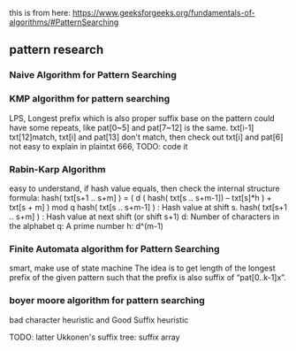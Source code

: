 this is from here: https://www.geeksforgeeks.org/fundamentals-of-algorithms/#PatternSearching

## pattern research
### Naive Algorithm for Pattern Searching

### KMP algorithm for pattern searching
LPS, Longest prefix which is also proper suffix
base on the pattern could have some repeats, like pat[0~5] and pat[7~12] is the same. txt[i-1] txt[12]match, txt[i] and pat[13] don't match, then check out txt[i] and pat[6]
not easy to explain in plaintxt
666, TODO: code it

### Rabin-Karp Algorithm
easy to understand, if hash value equals, then check the internal structure
formula:
hash( txt[s+1 .. s+m] ) = ( d ( hash( txt[s .. s+m-1]) – txt[s]*h ) + txt[s + m] ) mod q
hash( txt[s .. s+m-1] ) : Hash value at shift s.
hash( txt[s+1 .. s+m] ) : Hash value at next shift (or shift s+1)
d: Number of characters in the alphabet
q: A prime number
h: d^(m-1)

### Finite Automata algorithm for Pattern Searching
smart, make use of state machine
The idea is to get length of the longest prefix of the given pattern such that the prefix is also suffix of “pat[0..k-1]x”.

### boyer moore algorithm for pattern searching
bad character heuristic
and Good Suffix heuristic

TODO: latter
Ukkonen's suffix tree:
suffix array

###
